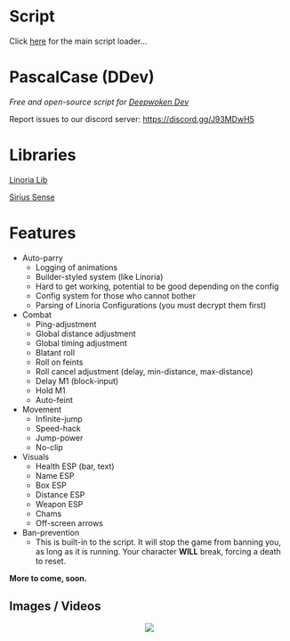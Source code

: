 # Script
Click [here](https://github.com/retarded-person/PascalCase/tree/main) for the main script loader...

# PascalCase (DDev)
<i>Free and open-source script for [Deepwoken Dev](https://www.roblox.com/games/10138901829/MANTRAS-Deepwoken-Dev)</i>

Report issues to our discord server: https://discord.gg/J93MDwH5

# Libraries
[Linoria Lib](https://github.com/violin-suzutsuki/LinoriaLib)

[Sirius Sense](https://github.com/shlexware/Sirius/blob/request/library/sense/Documentation.md)

# Features
* Auto-parry
    * Logging of animations
    * Builder-styled system (like Linoria)
    * Hard to get working, potential to be good depending on the config
    * Config system for those who cannot bother
    * Parsing of Linoria Configurations (you must decrypt them first)
* Combat
    * Ping-adjustment
    * Global distance adjustment
    * Global timing adjustment
    * Blatant roll
    * Roll on feints
    * Roll cancel adjustment (delay, min-distance, max-distance)
    * Delay M1 (block-input)
    * Hold M1
    * Auto-feint
* Movement
    * Infinite-jump
    * Speed-hack
    * Jump-power
    * No-clip
* Visuals
    * Health ESP (bar, text)
    * Name ESP
    * Box ESP
    * Distance ESP
    * Weapon ESP
    * Chams
    * Off-screen arrows
* Ban-prevention
   * This is built-in to the script. It will stop the game from banning you, as long as it is running. Your character **WILL** break, forcing a death to reset.

**More to come, soon.**

## Images / Videos
<p align="center">
    <img src="https://cdn.discordapp.com/attachments/1118227974198677588/1118801114964443156/DiscordCanary_8zsYYTHUL8.gif" />
</p>
